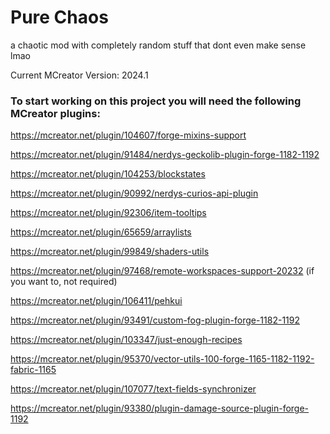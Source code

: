 # Pure Chaos
a chaotic mod with completely random stuff that dont even make sense lmao

Current MCreator Version: 2024.1
### To start working on this project you will need the following MCreator plugins:
https://mcreator.net/plugin/104607/forge-mixins-support

https://mcreator.net/plugin/91484/nerdys-geckolib-plugin-forge-1182-1192

https://mcreator.net/plugin/104253/blockstates 

https://mcreator.net/plugin/90992/nerdys-curios-api-plugin

https://mcreator.net/plugin/92306/item-tooltips

https://mcreator.net/plugin/65659/arraylists

https://mcreator.net/plugin/99849/shaders-utils

https://mcreator.net/plugin/97468/remote-workspaces-support-20232 (if you want to, not required)

https://mcreator.net/plugin/106411/pehkui

https://mcreator.net/plugin/93491/custom-fog-plugin-forge-1182-1192

https://mcreator.net/plugin/103347/just-enough-recipes

https://mcreator.net/plugin/95370/vector-utils-100-forge-1165-1182-1192-fabric-1165

https://mcreator.net/plugin/107077/text-fields-synchronizer

https://mcreator.net/plugin/93380/plugin-damage-source-plugin-forge-1192

